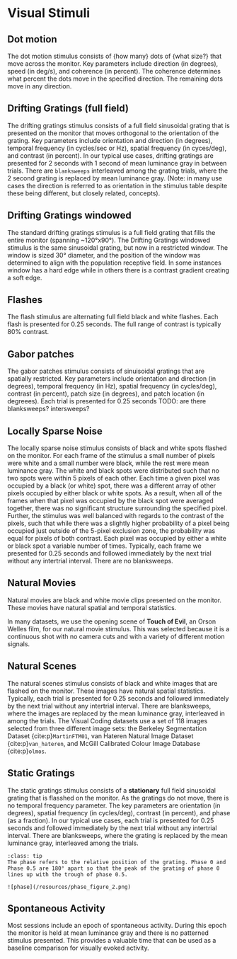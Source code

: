 # Visual Stimuli

## Dot motion
The dot motion stimulus consists of {how many} dots of {what size?} that move across the monitor. Key parameters include direction (in degrees), speed (in deg/s), and coherence (in percent). The coherence determines what percent the dots move in the specified direction. The remaining dots move in any direction.

## Drifting Gratings (full field)
The drifting gratings stimulus consists of a full field sinusoidal grating that is presented on the monitor that moves orthogonal to the orientation of the grating. Key parameters include orientation and direction (in degrees), temporal frequency (in cycles/sec or Hz), spatial frequency (in cyces/deg), and contrast (in percent). In our typical use cases, drifting gratings are presented for 2 seconds with 1 second of mean luminance gray in between trials. There are `blanksweeps` interleaved among the grating trials, where the 2 second grating is replaced by mean luminance gray. (Note: in many use cases the direction is referred to as orientation in the stimulus table despite these being different, but closely related, concepts).

## Drifting Gratings windowed
The standard drifting gratings stimulus is a full field grating that fills the entire monitor (spanning ~120°x90°). The Drifting Gratings windowed stimulus is the same sinusoidal grating, but now in a restricted window. The window is sized 30° diameter, and the position of the window was determined to align with the population receptive field. In some instances window has a hard edge while in others there is a contrast gradient creating a soft edge.

## Flashes
The flash stimulus are alternating full field black and white flashes. Each flash is presented for 0.25 seconds. The full range of contrast is typically 80% contrast. 

## Gabor patches
The gabor patches stimulus consists of sinuisoidal gratings that are spatially restricted. Key parameters include orientation and direction (in degrees), temporal frequency (in Hz), spatial frequency (in cycles/deg), contrast (in percent), patch size (in degrees), and patch location (in degreees). Each trial is presented for 0.25 seconds TODO: are there blanksweeps? intersweeps?

## Locally Sparse Noise
The locally sparse noise stimulus consists of black and white spots flashed on the monitor. For each frame of the stimulus a small number of pixels were white and a small number were black, while the rest were mean luminance gray. The white and black spots were distributed such that no two spots were within 5 pixels of each other. Each time a given pixel was occupied by a black (or white) spot, there was a different array of other pixels occupied by either black or white spots. As a result, when all of the frames when that pixel was occupied by the black spot were averaged together, there was no significant structure surrounding the specified pixel. Further, the stimulus was well balanced with regards to the contrast of the pixels, such that while there was a slightly higher probability of a pixel being occupied just outside of the 5-pixel exclusion zone, the probability was equal for pixels of both contrast. Each pixel was occupied by either a white or black spot a variable number of times. Typically, each frame we presented for 0.25 seconds and followed immediately by the next trial without any intertrial interval. There are no blanksweeps.

## Natural Movies
Natural movies are black and white movie clips presented on the monitor. These movies have natural spatial and temporal statistics.

In many datasets, we use the opening scene of <b>Touch of Evil</b>, an Orson Welles film, for our natural movie stimulus. This was selected because it is a continuous shot with no camera cuts and with a variety of different motion signals. 

## Natural Scenes
The natural scenes stimulus consists of black and white images that are flashed on the monitor. These images have natural spatial statistics. Typically, each trial is presented for 0.25 seconds and followed immediately by the next trial without any intertrial interval. There are blanksweeps, where the images are replaced by the mean luminance gray, interleaved in among the trials. The Visual Coding datasets use a set of 118 images selected from three different image sets: the Berkeley Segmentation Dataset {cite:p}`MartinFTM01`, van Hateren Natural Image Dataset {cite:p}`van_hateren`, and McGill Calibrated Colour Image Database {cite:p}`olmos`.

## Static Gratings
The static gratings stimulus consists of a <b>stationary</b> full field sinusoidal grating that is flasshed on the monitor. As the gratings do not move, there is no temporal frequency parameter. The key parameters are orientation (in degrees), spatial frequency (in cycles/deg), contrast (in percent), and phase (as a fraction). In our typical use cases, each trial is presented for 0.25 seconds and followed immediately by the next trial without any intertrial interval. There are blanksweeps, where the grating is replaced by the mean luminance gray, interleaved among the trials.

```{admonition} What is the phase of the grating?
:class: tip
The phase refers to the relative position of the grating. Phase 0 and Phase 0.5 are 180° apart so that the peak of the grating of phase 0 lines up with the trough of phase 0.5.

![phase](/resources/phase_figure_2.png)
```

## Spontaneous Activity
Most sessions include an epoch of spontaneous activity. During this epoch the monitor is held at mean luminance gray and there is no patterned stimulus presented. This provides a valuable time that can be used as a baseline comparison for visually evoked activity.
